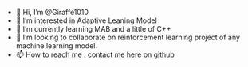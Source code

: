 - 👋 Hi, I’m @Giraffe1010
- 👀 I’m interested in Adaptive Leaning Model
- 🌱 I’m currently learning MAB and a little of C++
- 💞️ I’m looking to collaborate on reinforcement learning project of any machine learning model.
- 📫 How to reach me : contact me here on github

<!---
Giraffe1010/Giraffe1010 is a ✨ special ✨ repository because its `README.md` (this file) appears on your GitHub profile.
You can click the Preview link to take a look at your changes.
--->
